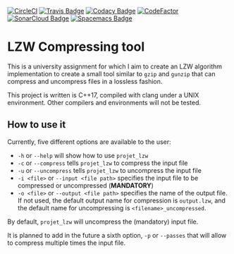 [![CircleCI](https://circleci.com/gh/Phundrak/lzw-assignment/tree/master.svg?style=svg)](https://circleci.com/gh/Phundrak/lzw-assignment/tree/master)
[![Travis Badge](https://travis-ci.org/Phundrak/lzw-assignment.svg?branch=master)](https://travis-ci.org/Phundrak/lzw-assignment)
[![Codacy Badge](https://api.codacy.com/project/badge/Grade/80cf9a0514554f368effaf78d8e4ae15)](https://www.codacy.com/app/Phundrak/lzw-assignment?utm_source=github.com&amp;utm_medium=referral&amp;utm_content=Phundrak/lzw-assignment&amp;utm_campaign=Badge_Grade)
[![CodeFactor](https://www.codefactor.io/repository/github/phundrak/lzw-assignment/badge)](https://www.codefactor.io/repository/github/phundrak/lzw-assignment)
[![SonarCloud Badge](https://sonarcloud.io/api/project_badges/measure?project=Phundrak_lzw-assignment&metric=alert_status)](https://sonarcloud.io/dashboard?id=Phundrak_lzw-assignment)
[![Spacemacs Badge](https://cdn.rawgit.com/syl20bnr/spacemacs/442d025779da2f62fc86c2082703697714db6514/assets/spacemacs-badge.svg)](http://spacemacs.org)

# LZW Compressing tool

This is a university assignment for which I aim to create an LZW algorithm implementation to create a small tool similar to `gzip` and `gunzip` that can compress and uncompress files in a lossless fashion.

This project is written is C++17, compiled with clang under a UNIX environment. Other compilers and environments will not be tested.

## How to use it

Currently, five different options are available to the user:
- `-h` or `--help` will show how to use `projet_lzw`
- `-c` or `--compress` tells `projet_lzw` to compress the input file
- `-u` or `--uncompress` tells `projet_lzw` to uncompress the input file
- `-i <file>` or `--input <file path>` specifies the input file to be compressed or uncompressed (**MANDATORY**)
- `-o <file>` or `--output <file path>` specifies the name of the output file. If not used, the default output name for compression is `output.lzw`, and the default name for uncompressing is `<filename>_uncompressed`.

By default, `projet_lzw` will uncompress the (mandatory) input file.

It is planned to add in the future a sixth option, `-p` or `--passes` that will allow to compress multiple times the input file.
